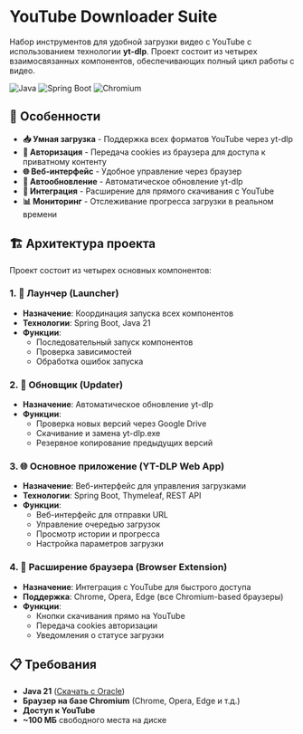 # YouTube Downloader Suite

Набор инструментов для удобной загрузки видео с YouTube с использованием технологии **yt-dlp**. Проект состоит из четырех взаимосвязанных компонентов, обеспечивающих полный цикл работы с видео.

![Java](https://img.shields.io/badge/Java-21-orange?style=for-the-badge&logo=openjdk)
![Spring Boot](https://img.shields.io/badge/Spring%20Boot-3.0-blue?style=for-the-badge&logo=springboot)
![Chromium](https://img.shields.io/badge/Chromium-Extension-green?style=for-the-badge&logo=googlechrome)

## 🚀 Особенности

- **📥 Умная загрузка** - Поддержка всех форматов YouTube через yt-dlp
- **🔐 Авторизация** - Передача cookies из браузера для доступа к приватному контенту
- **🌐 Веб-интерфейс** - Удобное управление через браузер
- **🔄 Автообновление** - Автоматическое обновление yt-dlp
- **🎯 Интеграция** - Расширение для прямого скачивания с YouTube
- **📊 Мониторинг** - Отслеживание прогресса загрузки в реальном времени

## 🏗️ Архитектура проекта

Проект состоит из четырех основных компонентов:

### 1. 🎯 **Лаунчер (Launcher)**
- **Назначение**: Координация запуска всех компонентов
- **Технологии**: Spring Boot, Java 21
- **Функции**:
  - Последовательный запуск компонентов
  - Проверка зависимостей
  - Обработка ошибок запуска

### 2. 🔄 **Обновщик (Updater)**
- **Назначение**: Автоматическое обновление yt-dlp
- **Функции**:
  - Проверка новых версий через Google Drive
  - Скачивание и замена yt-dlp.exe
  - Резервное копирование предыдущих версий

### 3. 🌐 **Основное приложение (YT-DLP Web App)**
- **Назначение**: Веб-интерфейс для управления загрузками
- **Технологии**: Spring Boot, Thymeleaf, REST API
- **Функции**:
  - Веб-интерфейс для отправки URL
  - Управление очередью загрузок
  - Просмотр истории и прогресса
  - Настройка параметров загрузки

### 4. 🧩 **Расширение браузера (Browser Extension)**
- **Назначение**: Интеграция с YouTube для быстрого доступа
- **Поддержка**: Chrome, Opera, Edge (все Chromium-based браузеры)
- **Функции**:
  - Кнопки скачивания прямо на YouTube
  - Передача cookies авторизации
  - Уведомления о статусе загрузки

## 📋 Требования

- **Java 21** ([Скачать с Oracle](https://www.oracle.com/java/technologies/javase/jdk21-archive-downloads.html))
- **Браузер на базе Chromium** (Chrome, Opera, Edge и т.д.)
- **Доступ к YouTube**
- **~100 МБ** свободного места на диске

